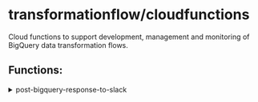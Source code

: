 # transformationflow/cloudfunctions

Cloud functions to support development, management and monitoring of BigQuery data transformation flows.

## Functions:
<details>
<summary>post-bigquery-response-to-slack</summary>
  
  ### Architecture
  
  
  ### Quickstart
  
  
  ### Arguments
  
  
  ### 

  
 
  
  
  
</details>
